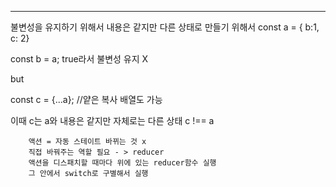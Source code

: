 

***
불변성을 유지하기 위해서 
내용은 같지만 다른 상태로 만들기 위해서 
 const a = { b:1, c: 2}

const b = a;
true라서 불변성 유지 X
            
but 

const c = {...a}; //얕은 복사 
배열도 가능 

이때 c는 a와 내용은 같지만 자체로는 다른 상태
c !== a



        액션 = 자동 스테이트 바뀌는 것 x 
        직접 바꿔주는 역할 필요 - > reducer 
        액션을 디스패치할 때마다 위에 있는 reducer함수 실행 
        그 안에서 switch로 구별해서 실행 